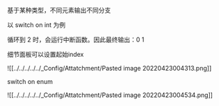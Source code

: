 基于某种类型，不同元素输出不同分支

以 switch on int 为例

循环到 2 时，会运行中断函数。因此最终输出：0 1

细节面板可以设置起始index

![[../../../../../_Config/Attatchment/Pasted image 20220423004313.png]]

switch on enum

![[../../../../../_Config/Attatchment/Pasted image 20220423004534.png]]